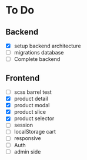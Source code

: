 # To Do

## Backend

- [x] setup backend architecture
- [ ] migrations database
- [ ] Complete backend

## Frontend

- [ ] scss barrel test
- [x] product detail
- [x] product modal
- [x] product slice
- [x] product selector
- [ ] session
- [ ] localStorage cart
- [ ] responsive
- [ ] Auth
- [ ] admin side
